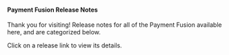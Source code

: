 #### Payment Fusion Release Notes

Thank you for visiting! Release notes for all of the Payment Fusion available here, and are categorized below.

Click on a release link to view its details.
